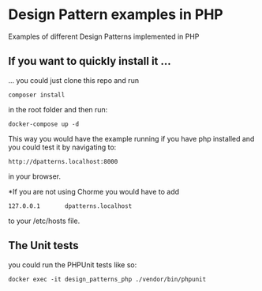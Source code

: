 # Design Pattern examples in PHP
Examples of different Design Patterns implemented in PHP

## If you want to quickly install it ...
... you could just clone this repo and run
```
composer install
```
in the root folder and then run:
```
docker-compose up -d
```

This way you would have the example running if you have php installed and you could test it by navigating to:
```
http://dpatterns.localhost:8000
```
in your browser.

*If you are not using Chorme you would have to add
```
127.0.0.1       dpatterns.localhost
```
to your /etc/hosts file.

## The Unit tests
you could run the PHPUnit tests like so:
```
docker exec -it design_patterns_php ./vendor/bin/phpunit
```